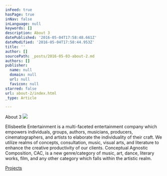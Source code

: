 ```yaml
---
inFeed: true
hasPage: true
inNav: false
inLanguage: null
keywords: []
description: About 3
datePublished: '2016-05-04T17:58:48.661Z'
dateModified: '2016-05-04T17:58:44.953Z'
title: ''
author: []
sourcePath: _posts/2016-05-03-about-2.md
authors: []
publisher:
  name: null
  domain: null
  url: null
  favicon: null
starred: false
url: about-2/index.html
_type: Article

---
```

About 3
![](https://the-grid-user-content.s3-us-west-2.amazonaws.com/ebc3a761-55ca-4d96-8579-03faf2f5dbc8.png)

Ellisbeetle Entertainment is a multi-faceted entertainment company which empowers individuals, groups, authors, musicians, producers, cinematographers, and artists to elaborate the individuality of their craft. We utilize realms of concepts, consultation, music, visual arts, and literature to enhance the creative productivity of our clients. Conceptual Agnostic Composition, CAC, is a new genre/category of music, art, dance, literary works, film, and any other category which falls within the artistic realm.

[Projects][0]

[0]: https://thegrid.ai/ellisbeetle/projects/